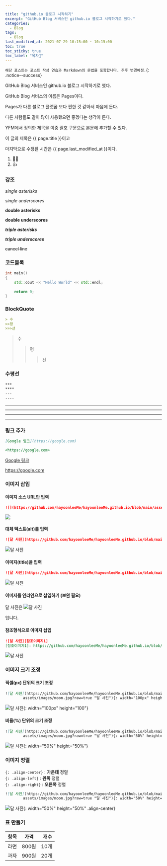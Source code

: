 ```yaml
---

title: "github.io 블로그 시작하기"
excerpt: "GitHub Blog 서비스인 github.io 블로그 시작하기로 했다."
categories:
  - Blog
tags:
  - Blog
last_modified_at: 2021-07-29 10:15:00 ~ 10:15:00
toc: true
toc_sticky: true
toc_label: "목차👀"
---
```


`해당 포스트는 포스트 작성 연습과 Markdown의 문법을 포함합니다. 추후 변경예정.`{: .notice--success}

GitHub Blog 서비스인 github.io 블로그 시작하기로 했다.

GitHub Blog 서비스의 이름은 Pages이다.



Pages가 다른 블로그 플랫폼 보다 편한 것 같아서 마음에 든다.

다른 사람들도 같이 많이 사용했으면 좋겠다는 생각이 든다.  



YFM에서 정의한 제목을 이중 괄호 구문으로 본문에 추가할 수 있다.

이 글의 제목은 {{ page.title }}이고

마지막으로 수정된 시간은 {{ page.last_modified_at }}이다.



1. 🐱‍🐉
2. 👍



### 강조

*single asterisks*

_single underscores_

**double asterisks**

__double underscores__

***triple asterisks***

___triple underscores___

~~cancel line~~



### 코드블록

```cpp
int main()
{
    std::cout << "Hello World" << std::endl;
    
    return 0;
}
```



### BlockQuote

```markdown
> 수
>>평
>>>선
```

> 수
>
> > 평
> >
> > > 선



### 수평선

```markdown
***
****
---
----
```

***

****

---

----



### 링크 추가

```markdown
[Google 링크](https://google.com)

<https://google.com>
```



[Google 링크](https://google.com)

<https://google.com>

 

### 이미지 삽입

#### 이미지 소스 URL만 입력

```markdown
![](https://github.com/hayoonleeMe/hayoonleeMe.github.io/blob/main/assets/images/moon.jpg?raw=true)
```

![](https://github.com/hayoonleeMe/hayoonleeMe.github.io/blob/main/assets/images/moon.jpg?raw=true)



#### 대체 텍스트(alt)를 입력

```markdown
![달 사진](https://github.com/hayoonleeMe/hayoonleeMe.github.io/blob/main/assets/images/moon.jpg?raw=true)
```



![달 사진](https://github.com/hayoonleeMe/hayoonleeMe.github.io/blob/main/assets/images/moon.jpg?raw=true)



#### 이미지(title)을 입력

```markdown
![달 사진](https://github.com/hayoonleeMe/hayoonleeMe.github.io/blob/main/assets/images/moon.jpg?raw=true "달 사진")
```



![달 사진](https://github.com/hayoonleeMe/hayoonleeMe.github.io/blob/main/assets/images/moon.jpg?raw=true "달 사진")



#### 이미지를 인라인으로 삽입하기 (보완 필요)

달 사진은 ![달 사진](https://github.com/hayoonleeMe/hayoonleeMe.github.io/blob/main/assets/images/moon.jpg?raw=true#style=max-width:200px;vertical-align:middle; "달 사진") 

입니다.



#### 참조형식으로 이미지 삽입

```markdown
![달 사진][참조이미지1]
[참조이미지1]: https://github.com/hayoonleeMe/hayoonleeMe.github.io/blob/main/assets/images/moon.jpg?raw=true 
```



![달 사진][참조이미지1]

[참조이미지1]: https://github.com/hayoonleeMe/hayoonleeMe.github.io/blob/main/assets/images/moon.jpg?raw=true



### 이미지 크기 조정

#### 픽셀(px) 단위의 크기 조정

```markdown
![달 사진](https://github.com/hayoonleeMe/hayoonleeMe.github.io/blob/main/
        assets/images/moon.jpg?raw=true "달 사진"){: width="100px" height="100"}
```



![달 사진](https://github.com/hayoonleeMe/hayoonleeMe.github.io/blob/main/assets/images/moon.jpg?raw=true "달 사진"){: width="100px" height="100"}



#### 비율(%) 단위의 크기 조정

```markdown
![달 사진](https://github.com/hayoonleeMe/hayoonleeMe.github.io/blob/main/
        assets/images/moon.jpg?raw=true "달 사진"){: width="50%" height="50%"}
```



![달 사진](https://github.com/hayoonleeMe/hayoonleeMe.github.io/blob/main/assets/images/moon.jpg?raw=true "달 사진"){: width="50%" height="50%"}



### 이미지 정렬

`{: .align-center}` : **가운데** 정렬   
`{: .align-left}` : **왼쪽** 정렬   
`{: .align-right}` : **오른쪽** 정렬   



```markdown
![달 사진](https://github.com/hayoonleeMe/hayoonleeMe.github.io/blob/main/
        assets/images/moon.jpg?raw=true "달 사진"){: width="50%" height="50%" .align-center}
```

![달 사진](https://github.com/hayoonleeMe/hayoonleeMe.github.io/blob/main/assets/images/moon.jpg?raw=true "달 사진"){: width="50%" height="50%" .align-center}

   



### 표 만들기

| 항목 | 가격  | 개수 |
| :--- | :---: | ---: |
| 라면 | 800원 | 10개 |
| 과자 | 900원 | 20개 |







